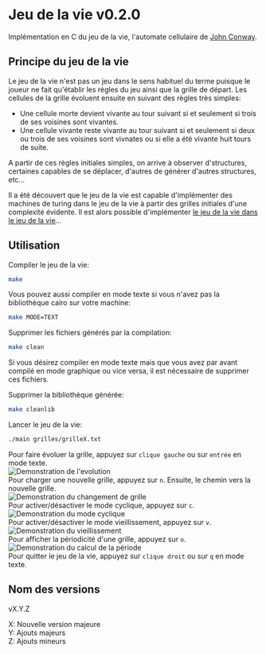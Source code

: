 # Jeu de la vie v0.2.0

Implémentation en C du jeu de la vie, l'automate cellulaire de [John Conway](https://fr.wikipedia.org/wiki/John_Horton_Conway).  

## Principe du jeu de la vie 
Le jeu de la vie n'est pas un jeu dans le sens habituel du terme puisque le joueur
ne fait qu'établir les règles du jeu ainsi que la grille de départ. Les cellules
de la grille évoluent ensuite en suivant des règles très simples:
* Une cellule morte devient vivante au tour suivant si et seulement si trois de 
ses voisines sont vivantes.
* Une cellule vivante reste vivante au tour suivant si et seulement si deux ou 
trois de ses voisines sont vivnates ou si elle a été vivante huit tours de suite.

A partir de ces règles initiales simples, on arrive à observer d'structures,
certaines capables de se déplacer, d'autres de générer d'autres structures, etc...

Il a été découvert que le jeu de la vie est capable d'implémenter des machines de
turing dans le jeu de la vie à partir des grilles initiales d'une complexité évidente. 
Il est alors possible d'implémenter [le jeu de la vie dans le jeu de la vie](https://youtu.be/xP5-iIeKXE8)...

## Utilisation

Compiler le jeu de la vie:
```bash
make
```

Vous pouvez aussi compiler en mode texte si vous n'avez pas la bibliothèque cairo sur votre machine:
```bash
make MODE=TEXT 
```




Supprimer les fichiers générés par la compilation:
```bash
make clean
```
Si vous désirez compiler en mode texte mais que vous avez par avant compilé en mode graphique ou vice versa, il est nécessaire de supprimer ces fichiers.

Supprimer la bibliothèque générée:
```bash
make cleanlib
```

Lancer le jeu de la vie:
```bash
./main grilles/grilleX.txt
```
Pour faire évoluer la grille, appuyez sur `clique gauche` ou sur `entrée` en mode texte.   
![Demonstration de l'evolution](https://i.imgur.com/j7sQv6W.gif)  
Pour charger une nouvelle grille, appuyez sur `n`. Ensuite, le chemin vers la nouvelle grille.   
![Demonstration du changement de grille](https://i.imgur.com/HRa5B03.gif)    
Pour activer/désactiver le mode cyclique, appuyez sur `c`.  
![Demonstration du mode cyclique](https://i.imgur.com/Jpg5Bvc.gif)  
Pour activer/désactiver le mode vieillissement, appuyez sur `v`.   
![Demonstration du vieillissement](https://i.imgur.com/8WMKHHX.gif)  
Pour afficher la périodicité d'une grille, appuyez sur `o`.  
![Demonstration du calcul de la période](https://i.imgur.com/EdJ5a97.gif)  
Pour quitter le jeu de la vie, appuyez sur `clique droit` ou sur `q` en mode texte.  
## Nom des versions

vX.Y.Z  

X: Nouvelle version majeure  
Y: Ajouts majeurs  
Z: Ajouts mineurs   
